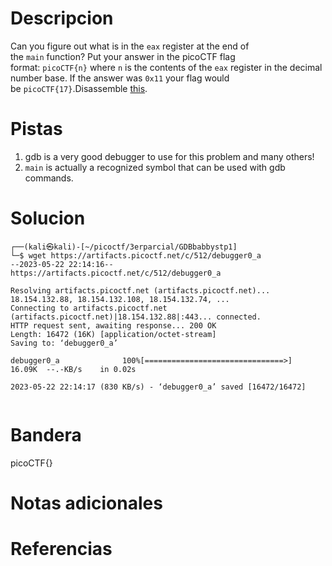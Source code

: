 # Descripcion
Can you figure out what is in the `eax` register at the end of the `main` function? Put your answer in the picoCTF flag format: `picoCTF{n}` where `n` is the contents of the `eax` register in the decimal number base. If the answer was `0x11` your flag would be `picoCTF{17}`.Disassemble [this](https://artifacts.picoctf.net/c/512/debugger0_a).


# Pistas
1. gdb is a very good debugger to use for this problem and many others!
2. `main` is actually a recognized symbol that can be used with gdb commands.

# Solucion
```
┌──(kali㉿kali)-[~/picoctf/3erparcial/GDBbabbystp1]
└─$ wget https://artifacts.picoctf.net/c/512/debugger0_a             
--2023-05-22 22:14:16--  https://artifacts.picoctf.net/c/512/debugger0_a

Resolving artifacts.picoctf.net (artifacts.picoctf.net)... 18.154.132.88, 18.154.132.108, 18.154.132.74, ...
Connecting to artifacts.picoctf.net (artifacts.picoctf.net)|18.154.132.88|:443... connected.
HTTP request sent, awaiting response... 200 OK
Length: 16472 (16K) [application/octet-stream]
Saving to: ‘debugger0_a’

debugger0_a              100%[===============================>]  16.09K  --.-KB/s    in 0.02s   

2023-05-22 22:14:17 (830 KB/s) - ‘debugger0_a’ saved [16472/16472]


```

# Bandera
picoCTF{}

# Notas adicionales


# Referencias
